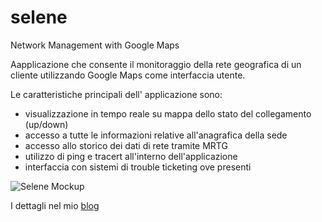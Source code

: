 selene
======

Network Management with Google Maps

Aapplicazione che consente il monitoraggio della rete geografica di un cliente utilizzando Google Maps come interfaccia utente.

Le caratteristiche principali dell' applicazione sono:

* visualizzazione in tempo reale su mappa dello stato del collegamento (up/down)
* accesso a tutte le informazioni relative all'anagrafica della sede
* accesso allo storico dei dati di rete tramite MRTG
* utilizzo di ping e tracert all'interno dell'applicazione
* interfaccia con sistemi di trouble ticketing ove presenti

![Selene Mockup](http://example.com/images/logo.png)

I dettagli nel mio [blog](http://blog.genialeo.it/selene-and-maps)


